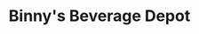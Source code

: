 ---
title: "Binny's Beverage Depot"
url: /chicago/binnys-beverage-depot-north-elston-avenue/
shop: alcohol
---